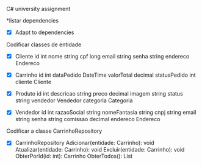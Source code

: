 C# university assignment

*listar dependencies
- [X] Adapt to dependencies 

Codificar classes de entidade

- [X] Cliente
id int
nome string
cpf long
email string
senha string
endereco Endereco

- [X] Carrinho
id int
dataPedido DateTime
valorTotal decimal
statusPedido int
cliente Cliente

- [X] Produto
id int
descricao string
preco decimal
imagem string
status string
vendedor Vendedor
categoria Categoria

- [X] Vendedor
id int
razaoSocial string
nomeFantasia string
cnpj string
email string
senha string
comissao decimal
endereco Endereco

Codificar a classe CarrinhoRepository

- [X] CarrinhoRepository
Adicionar(entidade: Carrinho): void
Atualizar(entidade: Carrinho): void
Excluir(entidade: Carrinho): void
ObterPorId(id: int): Carrinho
ObterTodos(): List<Carrinho>
